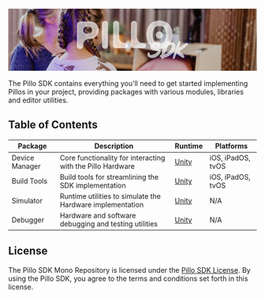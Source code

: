 ![readme banner](https://github.com/hulanbv/pillo-sdk/blob/master/.github/wiki/readme-banner.png?raw=true)

The Pillo SDK contains everything you'll need to get started implementing Pillos in your project, providing packages with various modules, libraries and editor utilities.

## Table of Contents

| Package        | Description                                                | Runtime                                                                      | Platforms         |
| -------------- | ---------------------------------------------------------- | ---------------------------------------------------------------------------- | ----------------- |
| Device Manager | Core functionality for interacting with the Pillo Hardware | [Unity](https://github.com/hulanbv/pillo-sdk/tree/master/UnityDeviceManager) | iOS, iPadOS, tvOS |
| Build Tools    | Build tools for streamlining the SDK implementation        | [Unity](https://github.com/hulanbv/pillo-sdk/tree/master/UnityBuildTools)    | iOS, iPadOS, tvOS |
| Simulator      | Runtime utilities to simulate the Hardware implementation  | [Unity](https://github.com/hulanbv/pillo-sdk/tree/master/UnitySimulator)     | N/A               |
| Debugger       | Hardware and software debugging and testing utilities      | [Unity](https://github.com/hulanbv/pillo-sdk/tree/master/UnityDebugger)      | N/A               |

## License

The Pillo SDK Mono Repository is licensed under the [Pillo SDK License](https://github.com/hulanbv/pillo-sdk/blob/master/LICENSE.md). By using the Pillo SDK, you agree to the terms and conditions set forth in this license.
